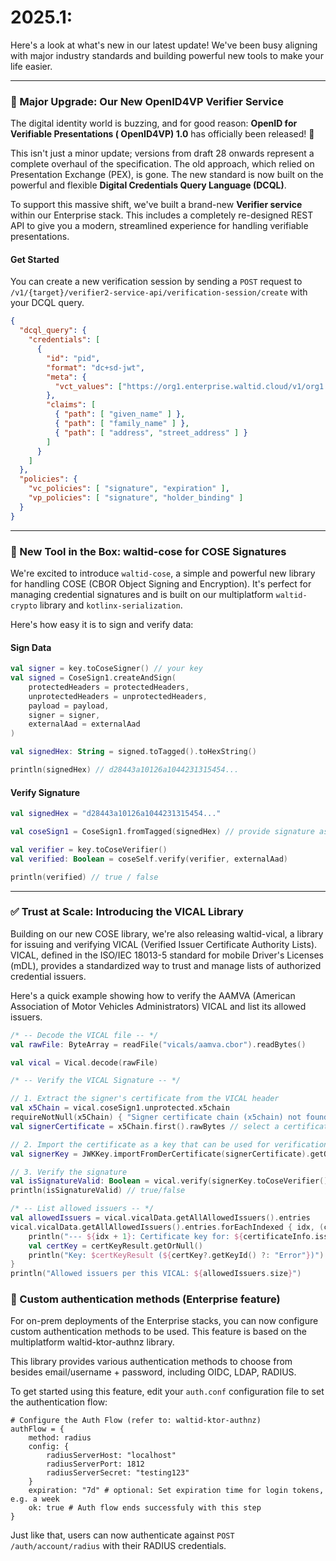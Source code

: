 # 2025.1:

Here's a look at what's new in our latest update! We've been busy aligning with major industry
standards and building powerful new tools to make your life easier.

---

### 🚀 Major Upgrade: Our New OpenID4VP Verifier Service

The digital identity world is buzzing, and for good reason: **OpenID for Verifiable Presentations (
OpenID4VP) 1.0** has officially been released! 🥳

This isn't just a minor update; versions from draft 28 onwards represent a complete overhaul of the
specification. The old approach, which relied on Presentation Exchange (PEX), is gone. The new
standard is now built on the powerful and flexible **Digital Credentials Query Language (DCQL)**.

To support this massive shift, we've built a brand-new **Verifier service** within our Enterprise
stack. This includes a completely re-designed REST API to give you a modern, streamlined experience
for handling verifiable presentations.

#### Get Started

You can create a new verification session by sending a `POST` request to
`/v1/{target}/verifier2-service-api/verification-session/create` with your DCQL query.

```json
{
  "dcql_query": {
    "credentials": [
      {
        "id": "pid",
        "format": "dc+sd-jwt",
        "meta": {
          "vct_values": ["https://org1.enterprise.waltid.cloud/v1/org1.issuer/issuer-service-api/openid4vc/draft13/identity_credential"]
        },
        "claims": [
          { "path": [ "given_name" ] },
          { "path": [ "family_name" ] },
          { "path": [ "address", "street_address" ] }
        ]
      }
    ]
  },
  "policies": {
    "vc_policies": [ "signature", "expiration" ],
    "vp_policies": [ "signature", "holder_binding" ]
  }
}
```

---

### 🔧 New Tool in the Box: waltid-cose for COSE Signatures

We're excited to introduce `waltid-cose`, a simple and powerful new library for handling COSE (CBOR
Object Signing and Encryption). It's perfect for managing credential signatures and is built on our
multiplatform `waltid-crypto` library and `kotlinx-serialization`.

Here's how easy it is to sign and verify data:

#### Sign Data

```kotlin
val signer = key.toCoseSigner() // your key
val signed = CoseSign1.createAndSign(
    protectedHeaders = protectedHeaders,
    unprotectedHeaders = unprotectedHeaders,
    payload = payload,
    signer = signer,
    externalAad = externalAad
)

val signedHex: String = signed.toTagged().toHexString()

println(signedHex) // d28443a10126a1044231315454...
```

#### Verify Signature

```kotlin
val signedHex = "d28443a10126a1044231315454..."

val coseSign1 = CoseSign1.fromTagged(signedHex) // provide signature as hex string or ByteArray

val verifier = key.toCoseVerifier()
val verified: Boolean = coseSelf.verify(verifier, externalAad)

println(verified) // true / false
```

---

### ✅ Trust at Scale: Introducing the VICAL Library

Building on our new COSE library, we're also releasing waltid-vical, a library for issuing and
verifying VICAL (Verified Issuer Certificate Authority Lists). VICAL, defined in the ISO/IEC 18013-5
standard for mobile Driver's Licenses (mDL), provides a standardized way to trust and manage lists
of authorized credential issuers.

Here's a quick example showing how to verify the AAMVA (American Association of Motor Vehicles
Administrators) VICAL and list its allowed issuers.

```kotlin
/* -- Decode the VICAL file -- */
val rawFile: ByteArray = readFile("vicals/aamva.cbor").readBytes()

val vical = Vical.decode(rawFile)

/* -- Verify the VICAL Signature -- */

// 1. Extract the signer's certificate from the VICAL header
val x5Chain = vical.coseSign1.unprotected.x5chain
requireNotNull(x5Chain) { "Signer certificate chain (x5chain) not found in header." }
val signerCertificate = x5Chain.first().rawBytes // select a certificate to verify

// 2. Import the certificate as a key that can be used for verification
val signerKey = JWKKey.importFromDerCertificate(signerCertificate).getOrThrow()

// 3. Verify the signature
val isSignatureValid: Boolean = vical.verify(signerKey.toCoseVerifier())
println(isSignatureValid) // true/false

/* -- List allowed issuers -- */
val allowedIssuers = vical.vicalData.getAllAllowedIssuers().entries
vical.vicalData.getAllAllowedIssuers().entries.forEachIndexed { idx, (certificateInfo, certKeyResult) ->
    println("--- ${idx + 1}: Certificate key for: ${certificateInfo.issuingAuthority}")
    val certKey = certKeyResult.getOrNull()
    println("Key: $certKeyResult (${certKey?.getKeyId() ?: "Error"})")
}
println("Allowed issuers per this VICAL: ${allowedIssuers.size}")
```

### 🔐 Custom authentication methods (Enterprise feature)

For on-prem deployments of the Enterprise stacks, you can now configure custom authentication
methods to be used. This feature is based on the multiplatform waltid-ktor-authnz library.

This library provides various authentication methods to choose from besides email/username +
password,
including OIDC, LDAP, RADIUS.

To get started using this feature, edit your `auth.conf` configuration file to set the
authentication flow:

```hocon
# Configure the Auth Flow (refer to: waltid-ktor-authnz)
authFlow = {
    method: radius
    config: {
        radiusServerHost: "localhost"
        radiusServerPort: 1812
        radiusServerSecret: "testing123"
    }
    expiration: "7d" # optional: Set expiration time for login tokens, e.g. a week
    ok: true # Auth flow ends successfuly with this step
}
```

Just like that, users can now authenticate against `POST /auth/account/radius` with their RADIUS
credentials.

